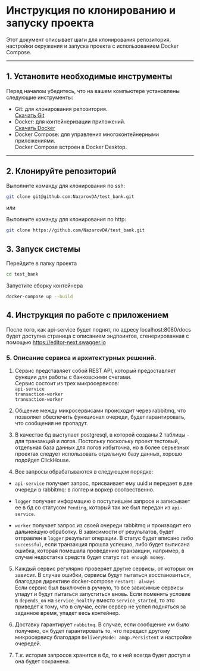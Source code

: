 # Инструкция по клонированию и запуску проекта

Этот документ описывает шаги для клонирования репозитория, настройки окружения и запуска проекта с использованием Docker Compose.

---

## 1. Установите необходимые инструменты

Перед началом убедитесь, что на вашем компьютере установлены следующие инструменты:

- Git: для клонирования репозитория.  
  [Скачать Git](https://git-scm.com/)
- Docker: для контейнеризации приложений.  
  [Скачать Docker](https://www.docker.com/products/docker-desktop)
- Docker Compose: для управления многоконтейнерными приложениями.  
  Docker Compose встроен в Docker Desktop.

---

## 2. Клонируйте репозиторий

Выполните команду для клонирования по ssh:

```bash
git clone git@github.com:NazarovDA/test_bank.git
```

или

Выполните команду для клонирования по http:

```bash
git clone https://github.com/NazarovDA/test_bank.git
```

## 3. Запуск системы

Перейдите в папку проекта

```bash
cd test_bank
```

Запустите сборку контейнера

```bash
docker-compose up --build
```

## 4. Инструкция по работе с приложением

После того, как api-service будет поднят, по адресу localhost:8080/docs будет доступна страница с описанием эндпоинтов, сгенерированная с помощью https://editor-next.swagger.io


### 5. Описание сервиса и архитектурных решений.

1. Сервис представляет собой REST API, который предоставляет функции для работы с банковскими
счетами.  
Сервис состоит из трех микросервисов:  
`api-service`  
`transaction-worker`  
`transaction-worker`

2. Общение между микросервисами происходит через rabbitmq, что позволяет обеспечить функционал очереди, будет гарантировать, что сообщения не пропадут.

3. В качестве бд выступает postgresql, в которой созданы 2 таблицы - для транзакций и логов. Постольку поскольку проект тестовый, отдельная база данных для логов избыточна, но в более серьезных проектах следует использовать отдельную базу данных, хорошо подойдет ClickHouse.

4. Все запросы обрабатываются в следующем порядке:  
- `api-service` получает запрос, присваивает ему uuid и передает в две очереди в rabbitmq: в логгер и воркер соотвественно.  

- `logger` получает информацию о поступившем запросе и записывает ее в бд со статусом `Pending`, который так же был передан из `api-service`.  

- `worker` получает запрос из своей очереди rabbitmq и производит его дальнейшую обработку. В зависимости от результатов, будет отправлен в `logger` результат операции. В статус будет вписано либо `successful`, если транзакция прошла успешно, либо будет выписана ошибка, которая помешала проведению транзакции, например, в случае недостатка средств будет статус `not enough money`.

5. Каждый сервис регулярно проверяет другие сервисы, от которых он зависит. В случае ошибки, сервисы будут пытаться восстановиться, благодаря директиве docker-compose `restart: always`  
Если сервис был выключен в ручную, то все зависимые сервисы упадут и будут пытаться запуститься вновь. Если поменять условие в `depends_on` на `service_healthy` вместо `service_started`, то это приведет к тому, что в случае, если сервер не успел подняться за заданное время, упадет весь контейнер.

6. Доставку гарантирует `rabbitmq`. В случае, если сообщение им было получено, он будет гарантировать то, что передаст другому микросервису благодаря `DeliveryMode: amqp.Persistent` и настройке очередей.

7. Т.к. история запросов хранится в бд, то к ней всегда будет доступ и она будет сохранена.
